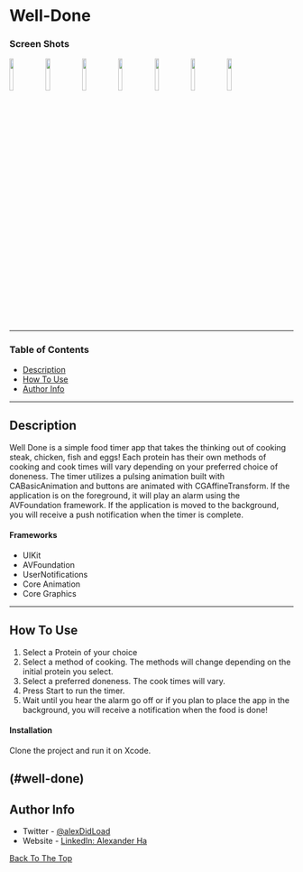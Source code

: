 # Well-Done

### Screen Shots

<img src="https://user-images.githubusercontent.com/67172004/100192804-727ad200-2ea7-11eb-8902-d3215bdcadfd.png" width=12% height=12%> <img src="https://user-images.githubusercontent.com/67172004/100193018-d8fff000-2ea7-11eb-84d8-ccf61582e54a.png" width=12% height=12%> <img src ="https://user-images.githubusercontent.com/67172004/100193038-e4531b80-2ea7-11eb-8623-0f72333543fb.png" width=12% height=12%> <img src ="https://user-images.githubusercontent.com/67172004/100193053-ed43ed00-2ea7-11eb-80e9-78f91cb6e95d.png" width=12% height=12%> <img src ="https://user-images.githubusercontent.com/67172004/100193070-f3d26480-2ea7-11eb-9e26-1da2be6e3a10.png" width=12% height=12%> <img src ="https://user-images.githubusercontent.com/67172004/100193086-fc2a9f80-2ea7-11eb-953c-be4995731ecd.png" width=12% height=12%> <img src ="https://user-images.githubusercontent.com/67172004/100193102-00ef5380-2ea8-11eb-9885-d96724b65e27.png" width=12% height=12%>

---

### Table of Contents

- [Description](#description)
- [How To Use](#how-to-use)
- [Author Info](#author-info)

---

## Description

Well Done is a simple food timer app that takes the thinking out of cooking steak, chicken, fish and eggs! Each protein has their own methods of cooking and
cook times will vary depending on your preferred choice of doneness. The timer utilizes a pulsing animation built with CABasicAnimation and buttons are animated with CGAffineTransform.
If the application is on the foreground, it will play an alarm using the AVFoundation framework. If the application is moved to the background, you will receive a push notification when the timer is complete. 

#### Frameworks

- UIKit
- AVFoundation
- UserNotifications
- Core Animation
- Core Graphics

---

## How To Use

1. Select a Protein of your choice
2. Select a method of cooking. The methods will change depending on the initial protein you select.
3. Select a preferred doneness. The cook times will vary.
4. Press Start to run the timer.
5. Wait until you hear the alarm go off or if you plan to place the app in the background, you will receive a notification when the food is done!

#### Installation

Clone the project and run it on Xcode.

(#well-done)
---

## Author Info

- Twitter - [@alexDidLoad](https://twitter.com/alexDidLoad)
- Website - [LinkedIn: Alexander Ha](https://linkedin.com/in/alexhha)

[Back To The Top](#well-done)
